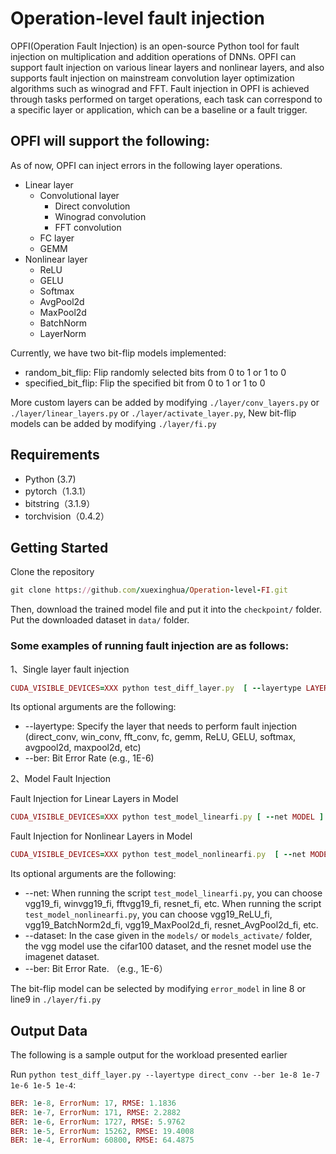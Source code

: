 # Operation-level fault injection
OPFI(Operation Fault Injection) is an open-source Python tool for fault injection on multiplication and addition operations of DNNs. OPFI can support fault injection on various linear layers and nonlinear layers, and also supports fault injection on mainstream convolution layer optimization algorithms such as winograd and FFT. Fault injection in OPFI is achieved through tasks performed on target operations, each task can correspond to a specific layer or application, which can be a baseline or a fault trigger.

## OPFI will support the following:
As of now, OPFI can inject errors in the following layer operations.
* Linear layer
  * Convolutional layer
    * Direct convolution
    * Winograd convolution
    * FFT convolution
  * FC layer
  * GEMM
* Nonlinear layer
  * ReLU
  * GELU
  * Softmax
  * AvgPool2d
  * MaxPool2d
  * BatchNorm
  * LayerNorm
  
Currently, we have two bit-flip models implemented:
* random_bit_flip: Flip randomly selected bits from 0 to 1 or 1 to 0
* specified_bit_flip: Flip the specified bit from 0 to 1 or 1 to 0

More custom layers can be added by modifying ```./layer/conv_layers.py``` or ```./layer/linear_layers.py``` or ```./layer/activate_layer.py```, New bit-flip models can be added by modifying ```./layer/fi.py```
## Requirements
* Python (3.7)
* pytorch（1.3.1）
* bitstring（3.1.9）
* torchvision（0.4.2）
## Getting Started
Clone the repository
```ruby
git clone https://github.com/xuexinghua/Operation-level-FI.git
```

Then, download the trained model file and put it into the ```checkpoint/``` folder. Put the downloaded dataset in  ```data/``` folder. 

### Some examples of running fault injection are as follows:
1、Single layer fault injection

```ruby
CUDA_VISIBLE_DEVICES=XXX python test_diff_layer.py  [ --layertype LAYERTYPE ] [ --ber BITERRORRATE ]
```

Its optional arguments are the following:
* --layertype: Specify the layer that needs to perform fault injection (direct_conv, win_conv, fft_conv, fc, gemm, ReLU, GELU, softmax, avgpool2d, maxpool2d, etc)
* --ber: Bit Error Rate (e.g., 1E-6)

2、Model Fault Injection

Fault Injection for Linear Layers in Model
```ruby
CUDA_VISIBLE_DEVICES=XXX python test_model_linearfi.py [ --net MODEL ] [ --dataset DATASET ] [ --ber BITERRORRATE ]
```

Fault Injection for Nonlinear Layers in Model
```ruby
CUDA_VISIBLE_DEVICES=XXX python test_model_nonlinearfi.py  [ --net MODEL ] [ --dataset DATASET ] [ --ber BITERRORRATE ]
```

Its optional arguments are the following:
* --net: When running the script ```test_model_linearfi.py```, you can choose vgg19_fi, winvgg19_fi, fftvgg19_fi, resnet_fi, etc. When running the script ```test_model_nonlinearfi.py```, you can choose vgg19_ReLU_fi, vgg19_BatchNorm2d_fi, vgg19_MaxPool2d_fi, resnet_AvgPool2d_fi, etc.
* --dataset: In the case given in the ```models/``` or ```models_activate/``` folder, the vgg model use the cifar100 dataset, and the resnet model use the imagenet dataset.
* --ber: Bit Error Rate. （e.g., 1E-6）

The bit-flip model can be selected by modifying ```error_model``` in line 8 or line9 in ```./layer/fi.py```

## Output Data
The following is a sample output for the workload presented earlier

Run ```python test_diff_layer.py --layertype direct_conv --ber 1e-8 1e-7 1e-6 1e-5 1e-4```:
```ruby
BER: 1e-8, ErrorNum: 17, RMSE: 1.1836
BER: 1e-7, ErrorNum: 171, RMSE: 2.2882
BER: 1e-6, ErrorNum: 1727, RMSE: 5.9762
BER: 1e-5, ErrorNum: 15262, RMSE: 19.4008
BER: 1e-4, ErrorNum: 60800, RMSE: 64.4875
```
